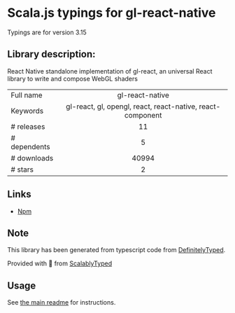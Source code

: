 
# Scala.js typings for gl-react-native

Typings are for version 3.15

## Library description:
React Native standalone implementation of gl-react, an universal React library to write and compose WebGL shaders

|                    |                 |
| ------------------ | :-------------: |
| Full name          | gl-react-native |
| Keywords           | gl-react, gl, opengl, react, react-native, react-component |
| # releases         | 11 |
| # dependents       | 5 |
| # downloads        | 40994 |
| # stars            | 2 |

## Links
- [Npm](https://www.npmjs.com/package/gl-react-native)
    


## Note
This library has been generated from typescript code from [DefinitelyTyped](https://definitelytyped.org).

Provided with :purple_heart: from [ScalablyTyped](https://github.com/oyvindberg/ScalablyTyped)

## Usage
See [the main readme](../../readme.md) for instructions.


